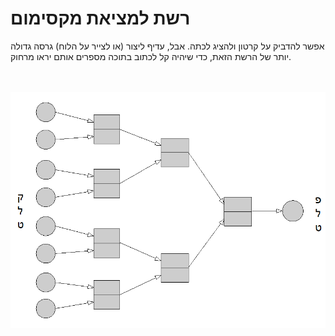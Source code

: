 
# רשת למציאת מקסימום #

אפשר להדביק על קרטון ולהציג לכתה.
אבל, עדיף ליצור (או לצייר על הלוח) גרסה גדולה יותר של הרשת הזאת,
כדי שיהיה קל לכתוב בתוכה מספרים אותם יראו מרחוק.


<br>
<br>

<div id="container" align="center">
  <img class="img-responsive" src="img08.png" title=""/>
</div>
<br>
<br>
<br>
